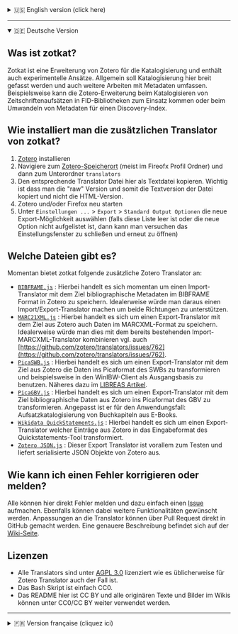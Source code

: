 <details>
<summary>🇺🇸 English version (click here)</summary>

## What is zotkat?

Zotkat `[:tzo:tkat]` is an extension of Zotero for cataloguing in a broad sense and contains also some experimental approaches.

## How can I install an additional export translator from zotkat?

1. Install [Zotero](https://www.zotero.org/)
2. Go to the [Zotero Data Directory Location](https://www.zotero.org/support/preferences/advanced) (usually in your Firefox profile) and then to the subfolder `translators`
3. Copy the raw (!) text file of the additional export translator from zotkat
4. Restart Zotero and/or Firefox
5. Go to `Preferences...` > `Export` > `Default Output Options` and choose the new export translator there (if this list is empty or the option does not occur there then close the preferences dialog and open it again)

## Which translator do exists?

Currently, zotkat has the following additonal Zotero Translators:
 * [`BIBFRAME.js`](https://raw.githubusercontent.com/UB-Mannheim/zotkat/master/BIBFRAME.js) : This is a import translator with the goal to save data in the BIBFRAME format into Zotero. Ideally this translator would be extended to an import/export translator.
 * [`MARC21XML.js`](https://raw.githubusercontent.com/UB-Mannheim/zotkat/master/MARC21XML.js) : This is an export translator with the goal to save data from Zotero in the MARCXML format. Ideally one would integrate this into the existing import translator for MARCXML, cf. [https://github.com/zotero/translators/issues/762](https://github.com/zotero/translators/issues/762) .
 * [`PicaSWB.js`](https://raw.githubusercontent.com/UB-Mannheim/zotkat/master/PicaSWB.js) : This is a export translator with the goal data from Zotero to save in the Pica format as it is used in the SWB union cataloguing and then for example import it in the WinIBW client. See also this German article [LIBREAS #29](http://libreas.eu/ausgabe29/05kim/).
 * [`PicaGBV.js`](https://raw.githubusercontent.com/UB-Mannheim/zotkat/master/PicaGBV.js) : This is an export translaot with the goal to save data from Zotero in the Pica format as it is used in the GBV union cataloguing. the translator is adjusted for the use case to catalogue chapters from ebooks.
 * [`Wikidata QuickStatements.js`](https://raw.githubusercontent.com/UB-Mannheim/zotkat/master/Wikidata%20QuickStatements.js) : This is an export translator with the goal to save data from Zotero in the input format of the Quickstatement tools.
 * [`Zotero JSON.js`](https://raw.githubusercontent.com/UB-Mannheim/zotkat/master/Zotero%20JSON.js) : This export translator is mainly for testing purposes and outputs the entries as serialized JSON objects from Zotero.
 
## How can I report an error or correct it?

Everyone can report errors here directly by opening an [issue](https://github.com/UB-Mannheim/zotkat/issues). Moreover, feature reqests can be discussed there. Any changes of a translator can be suggested by a pull reqest directly on GitHub. A more detailed description (in German) can be found on this [wiki page](https://github.com/UB-Mannheim/zotkat/wiki).


## Licenses

* All translators are licensed under [AGPL 3.0](https://github.com/UB-Mannheim/zotkat/blob/master/LICENSE) as it is usual for Zotero translators.
* The bash script is simply CC0.
* The README here is CC BY and all original texts and pictures in the wiki can be reused as CC0/CC BY.


</details>

---

<details open>
<summary>🇩🇪 Deutsche Version</summary>


## Was ist zotkat?

Zotkat ist eine Erweiterung von Zotero für die Katalogisierung und enthält auch experimentelle Ansätze. Allgemein soll Katalogisierung hier breit gefasst werden und auch weitere Arbeiten mit Metadaten umfassen. Beispielsweise kann die Zotero-Erweiterung beim Katalogisieren von Zeitschriftenaufsätzen in FID-Bibliotheken zum Einsatz kommen oder beim Umwandeln von Metadaten für einen Discovery-Index.

## Wie installiert man die zusätzlichen Translator von zotkat?

1. [Zotero](https://www.zotero.org/) installieren
2. Navigiere zum [Zotero-Speicherort](https://www.zotero.org/support/de/preferences/advanced#speicherort) (meist im Fireofx Profil Ordner) und dann zum Unterordner `translators`
3. Den entsprechende Translator Datei hier als Textdatei kopieren. Wichtig ist dass man die "raw" Version und somit die Textversion der Datei kopiert und nicht die HTML-Version.
4. Zotero und/oder Firefox neu starten
5. Unter `Einstellungen ...` > `Export` > `Standard Output Optionen` die neue Export-Möglichkeit auswählen (falls diese Liste leer ist oder die neue Option nicht aufgelistet ist, dann kann man versuchen das Einstellungsfenster zu schließen und erneut zu öffnen)

## Welche Dateien gibt es?

Momentan bietet zotkat folgende zusätzliche Zotero Translator an:   
 * [`BIBFRAME.js`](https://raw.githubusercontent.com/UB-Mannheim/zotkat/master/BIBFRAME.js) : Hierbei handelt es sich momentan um einen Import-Translator mit dem Ziel bibliographische Metadaten im BIBFRAME Format in Zotero zu speichern. Idealerweise würde man daraus einen Import/Export-Translator machen um beide Richtungen zu unterstützen.   
 * [`MARC21XML.js`](https://raw.githubusercontent.com/UB-Mannheim/zotkat/master/MARC21XML.js) : Hierbei handelt es sich um einen Export-Translator mit dem Ziel aus Zotero auch Daten im MARCXML-Format zu speichern. Idealerweise würde man dies mit dem bereits bestehenden Import-MARCXML-Translator kombinieren vgl. auch [https://github.com/zotero/translators/issues/762](https://github.com/zotero/translators/issues/762).   
 * [`PicaSWB.js`](https://raw.githubusercontent.com/UB-Mannheim/zotkat/master/PicaSWB.js) : Hierbei handelt es sich um einen Export-Translator mit dem Ziel aus Zotero die Daten ins Picaformat des SWBs zu transformieren und beispielsweise in den WinIBW-Client als Ausgangsbasis zu benutzen. Näheres dazu im [LIBREAS Artikel](http://libreas.eu/ausgabe29/05kim/).   
 * [`PicaGBV.js`](https://raw.githubusercontent.com/UB-Mannheim/zotkat/master/PicaGBV.js) : Hierbei handelt es sich um einen Export-Translator mit dem Ziel bibliographische Daten aus Zotero ins Picaformat des GBV zu transformieren. Angepasst ist er für den Anwendungsfall: Aufsatzkatalogisierung von Buchkapiteln aus E-Books.   
 * [`Wikidata QuickStatements.js`](https://raw.githubusercontent.com/UB-Mannheim/zotkat/master/Wikidata%20QuickStatements.js) : Hierbei handelt es sich  um einen Export-Translator welcher Einträge aus Zotero in das Eingabeformat des Quickstatements-Tool transformiert.   
 * [`Zotero JSON.js`](https://raw.githubusercontent.com/UB-Mannheim/zotkat/master/Zotero%20JSON.js) : Dieser Export Translator ist vorallem zum Testen und liefert serialisierte JSON Objekte von Zotero aus.   
 
## Wie kann ich einen Fehler korrigieren oder melden?
 
Alle  können hier direkt Fehler melden und dazu einfach einen [Issue](https://github.com/UB-Mannheim/zotkat/issues) aufmachen. Ebenfalls können dabei weitere Funktionalitäten gewünscht werden. Anpassungen an die Translator können über Pull Request direkt in GitHub gemacht werden. Eine genauere Beschreibung befindet sich auf der [Wiki-Seite](https://github.com/UB-Mannheim/zotkat/wiki).

## Lizenzen

* Alle Translators sind unter [AGPL 3.0](https://github.com/UB-Mannheim/zotkat/blob/master/LICENSE) lizenziert wie es üblicherweise für Zotero Translator auch der Fall ist.
* Das Bash Skript ist einfach CC0.
* Das README hier ist CC BY und alle originären Texte und Bilder im Wikis können unter CC0/CC BY weiter verwendet werden.


</details>

---

<details>
<summary>🇫🇷 Version française (cliquez ici)</summary>

## Qu'est-ce que zotkat ?

Zotkat `[:tzo:tkat]` est une extension de Zotero pour le catalogage au sens large et contient des **éléments** pour travailler les métadonnées. Cette extension peut par exemple servir au catalgage dans les centres de documentation spécialisés et bibliothèques ou à la conversion des métadonnées pour leur ajout dans l'index d'un outil de découverte.


## Comment puis-je installer les exports additionnels de zotkat ?

1. Installez [Zotero](https://www.zotero.org/)
2. Ouvrez le [répertoire de données de Zotero](https://www.zotero.org/support/fr/preferences/advanced) et rendez-vous dans le sous-dossier `translators` (convertisseurs)
3. Copiez les fichiers javascript (pas la version HTML) des convertisseurs de zotkat
4. Redémarrez Zotero
5. Allez dans les `Préférences...` > `Exportation` > `Format par défaut` et choisissez le nouveau convertisseur à cet endroit-là (si la liste est vide ou si les nouvelles options n'apparaissent pas, fermez et rouvrez les préférences)

## Quel convertisseur existe ?

Actuellement, zotkat comprend les convertisseurs suivants:   
 * [`BIBFRAME.js`](https://raw.githubusercontent.com/UB-Mannheim/zotkat/master/BIBFRAME.js) : Il s'agit d'un convertisseur dont le but est d'enregistrer les données dans le format BIBFRAME dans Zotero. Idéalement, ce convertisseur devrait être étendu pour offrir des fonctions d'import et d'export.   
 * [`MARC21XML.js`](https://raw.githubusercontent.com/UB-Mannheim/zotkat/master/MARC21XML.js) : Il s'agit d'un convertisseur d'export dont le but est d'enregistrer les données de Zotero au format MARCXML. Idéalement, cela devrait être intégrer dans le convertisseur existant pour MARCXML (cf. [https://github.com/zotero/translators/issues/762](https://github.com/zotero/translators/issues/762)).   
 * [`PicaSWB.js`](https://raw.githubusercontent.com/UB-Mannheim/zotkat/master/PicaSWB.js) : Il s'agit d'un convertisseur d'export dont le but est d'enregistrer les données de Zotero au format Pica tel qu'il est utilisé dans le réseau des bibliothèques du sud-ouest de l'Allemagne (Südwestdeutschen Bibliotheksverbundes - SWB) et être p. ex. importer dans le client WinIBW. Voir aussi l'article paru dans [LIBREAS #29](http://libreas.eu/ausgabe29/05kim/) (en allemand).   
 * [`PicaGBV.js`](https://raw.githubusercontent.com/UB-Mannheim/zotkat/master/PicaGBV.js) : Il s'agit d'un convertisseur d'export dont le but est d'enregistrer les données de Zotero au format Pica tel qu'il est utilisé dans le catalgue commun des bibliothèques allemandes (Gemeinsamer Bibliotheksverbund - GBV). Ce convertisseur est adapté pour le cas particulier du catalogage les chapitres d'ebooks.   
 * [`Wikidata QuickStatements.js`](https://raw.githubusercontent.com/UB-Mannheim/zotkat/master/Wikidata%20QuickStatements.js) :  Il s'agit d'un convertisseur d'export dont le but est d'enregistrer les données de Zotero au format nécessaire à l'outil d'import [Quickstatement](https://tools.wmflabs.org/wikidata-todo/quick_statements.php) de Wikidata.   
 * [`Zotero JSON.js`](https://raw.githubusercontent.com/UB-Mannheim/zotkat/master/Zotero%20JSON.js) : Ce convertisseur est principalement présent pour faire des tests et sérialiser les exports sous forme d'objets JSON depuis Zotero.   
 
## Comment signaler une erreur ou la corriger ?

Tout le monde peut signaler des erreurs ici en ouvrant une *[issue](https://github.com/UB-Mannheim/zotkat/issues)*. Les demandes de fonctionnalités peuvent également être discutées ici. Toute modification d'un convertsieeur peut être proposée en faisant une *pull reqest* directement sur GitHub. Une description plus détaillée peut être trouvée sur le [wiki](https://github.com/UB-Mannheim/zotkat/wiki) (en allemand).


## Licences

* Ces convertisseurs sont publiés sous licence [AGPL 3.0](https://github.com/UB-Mannheim/zotkat/blob/master/LICENSE) comme le sont tous les convertisseurs de Zotero.
* Le script bashest simplement publié sous licence CC0.
* Le présent fichier README est publié sous licence CC BY et tous les textes et images originaux du wiki peuvent être réutilisés sous les termes des licences CC0/CC BY.

</details>
